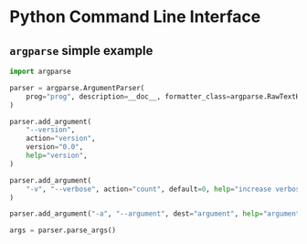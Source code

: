 # Python Command Line Interface

## ```argparse``` simple example

```python
import argparse

parser = argparse.ArgumentParser(
    prog="prog", description=__doc__, formatter_class=argparse.RawTextHelpFormatter
)

parser.add_argument(
    "--version",
    action="version",
    version="0.0",
    help="version",
)

parser.add_argument(
    "-v", "--verbose", action="count", default=0, help="increase verbosity"
)

parser.add_argument("-a", "--argument", dest="argument", help="argument help")

args = parser.parse_args()
```
